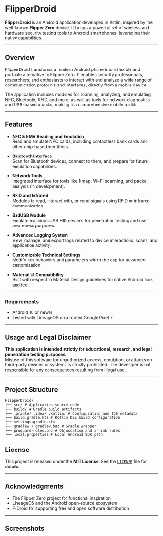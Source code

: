 # FlipperDroid

**FlipperDroid** is an Android application developed in Kotlin, inspired by the well-known **Flipper Zero** device. It brings a powerful set of wireless and hardware security testing tools to Android smartphones, leveraging their native capabilities.

---

## Overview

FlipperDroid transforms a modern Android phone into a flexible and portable alternative to Flipper Zero. It enables security professionals, researchers, and enthusiasts to interact with and analyze a wide range of communication protocols and interfaces, directly from a mobile device.

The application includes modules for scanning, analyzing, and emulating NFC, Bluetooth, RFID, and more, as well as tools for network diagnostics and USB-based attacks, making it a comprehensive mobile toolkit.

---

## Features

- **NFC & EMV Reading and Emulation**  
  Read and emulate NFC cards, including contactless bank cards and other chip-based identifiers.

- **Bluetooth Interface**  
  Scan for Bluetooth devices, connect to them, and prepare for future emulation capabilities.

- **Network Tools**  
  Integrated interface for tools like Nmap, Wi-Fi scanning, and packet analysis (in development).

- **RFID and Infrared**  
  Modules to read, interact with, or send signals using RFID or infrared communication.

- **BadUSB Module**  
  Emulate malicious USB HID devices for penetration testing and user awareness purposes.

- **Advanced Logging System**  
  View, manage, and export logs related to device interactions, scans, and application activity.

- **Customizable Technical Settings**  
  Modify key behaviors and parameters within the app for advanced customization.

- **Material UI Compatibility**  
  Built with respect to Material Design guidelines for native Android look and feel.

---

### Requirements

- Android 10 or newer
- Tested with LineageOS on a rooted Google Pixel 7

---

## Usage and Legal Disclaimer

**This application is intended strictly for educational, research, and legal penetration testing purposes.**  
Misuse of this software for unauthorized access, emulation, or attacks on third-party devices or systems is strictly prohibited. The developer is not responsible for any consequences resulting from illegal use.

---

## Project Structure

```
FlipperDroid/
├── src/ # Application source code
├── build/ # Gradle build artifacts
├── .gradle/ .idea/ .kotlin/ # Configuration and IDE metadata
├── build.gradle.kts # Kotlin DSL build configuration
├── settings.gradle.kts
├── gradlew / gradlew.bat # Gradle wrapper
├── proguard-rules.pro # Obfuscation and shrink rules
└── local.properties # Local Android SDK path
```

## License

This project is released under the **MIT License**. See the [`LICENSE`](LICENSE) file for details.

---

## Acknowledgments

- The Flipper Zero project for functional inspiration
- LineageOS and the Android open-source ecosystem
- F-Droid for supporting free and open software distribution

---

## Screenshots
